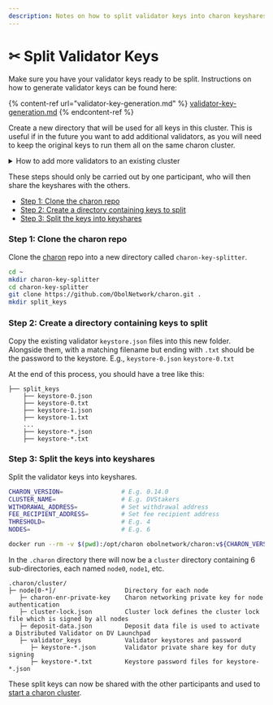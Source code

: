 ```yaml
---
description: Notes on how to split validator keys into charon keyshares.
---
```


# ✂ Split Validator Keys

Make sure you have your validator keys ready to be split. Instructions on how to generate validator keys can be found here:

{% content-ref url="validator-key-generation.md" %}
[validator-key-generation.md](validator-key-generation.md)
{% endcontent-ref %}

Create a new directory that will be used for all keys in this cluster. This is useful if in the future you want to add additional validators, as you will need to keep the original keys to run them all on the same charon cluster.

<details>

<summary>How to add more validators to an existing cluster</summary>

To add more keys, add the additional keys to the existing keys in the `split_keys` directory, repeating [Step 2](split-validator-keys.md#step-2-create-a-directory-containing-keys-to-split) and [Step 3](split-validator-keys.md#step-3-split-the-keys-into-keyshares).

Before.

```
├── split_keys
    ├── keystore-0.json        # Two existing validator keys
    ├── keystore-0.txt
    ├── keystore-1.json
    ├── keystore-1.txt
```

After.

```
├── split_keys
    ├── keystore-0.json        # Two existing validator keys
    ├── keystore-0.txt
    ├── keystore-1.json
    ├── keystore-1.txt
    ├── keystore-2.json        # Two new validator keys
    ├── keystore-2.txt
    ├── keystore-3.json
    ├── keystore-3.txt
```

</details>

These steps should only be carried out by one participant, who will then share the keyshares with the others.

* [Step 1: Clone the charon repo](split-validator-keys.md#step-1-clone-the-charon-repo)
* [Step 2: Create a directory containing keys to split](split-validator-keys.md#step-2-create-a-directory-containing-keys-to-split)
* [Step 3: Split the keys into keyshares](split-validator-keys.md#step-3-split-the-keys-into-keyshares)

### Step 1: Clone the charon repo

Clone the [charon](https://github.com/ObolNetwork/charon) repo into a new directory called `charon-key-splitter`.

```bash
cd ~
mkdir charon-key-splitter
cd charon-key-splitter
git clone https://github.com/ObolNetwork/charon.git .
mkdir split_keys
```

### Step 2: Create a directory containing keys to split

Copy the existing validator `keystore.json` files into this new folder. Alongside them, with a matching filename but ending with `.txt` should be the password to the keystore. E.g., `keystore-0.json` `keystore-0.txt`

At the end of this process, you should have a tree like this:

```
├── split_keys
    ├── keystore-0.json
    ├── keystore-0.txt
    ├── keystore-1.json
    ├── keystore-1.txt
    ...
    ├── keystore-*.json
    ├── keystore-*.txt
```

### Step 3: Split the keys into keyshares

Split the validator keys into keyshares.

```bash
CHARON_VERSION=                # E.g. 0.14.0
CLUSTER_NAME=                  # E.g. DVStakers
WITHDRAWAL_ADDRESS=            # Set withdrawal address
FEE_RECIPIENT_ADDRESS=         # Set fee recipient address
THRESHOLD=                     # E.g. 4
NODES=                         # E.g. 6                

docker run --rm -v $(pwd):/opt/charon obolnetwork/charon:v${CHARON_VERSION} create cluster --name="${CLUSTER_NAME}" --withdrawal-addresses="${WITHDRAWAL_ADDRESS}" --fee-recipient-addresses="${FEE_RECIPIENT_ADDRESS}" --split-existing-keys --split-keys-dir=/opt/charon/split_keys --threshold ${THRESHOLD} --nodes ${NODES}
```

In the `.charon` directory there will now be a `cluster` directory containing 6 sub-directories, each named `node0`, `node1`, etc.&#x20;

```
.charon/cluster/
├─ node[0-*]/                   Directory for each node
   ├─ charon-enr-private-key    Charon networking private key for node authentication
   ├─ cluster-lock.json         Cluster lock defines the cluster lock file which is signed by all nodes
   ├─ deposit-data.json         Deposit data file is used to activate a Distributed Validator on DV Launchpad
   ├─ validator_keys            Validator keystores and password
      ├─ keystore-*.json        Validator private share key for duty signing
      ├─ keystore-*.txt         Keystore password files for keystore-*.json
```

These split keys can now be shared with the other participants and used to [start a charon cluster](charon/).
